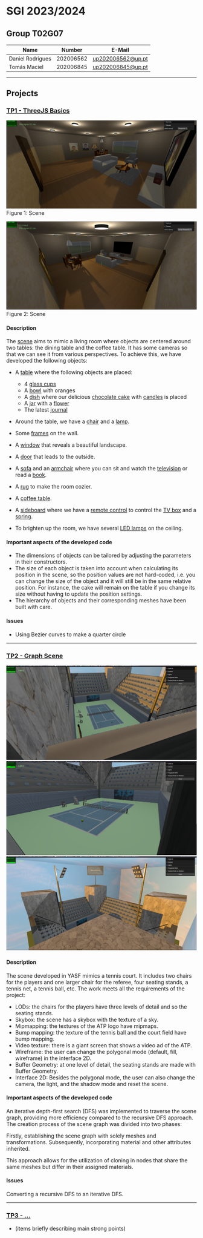 # SGI 2023/2024

## Group T02G07
| Name             | Number    | E-Mail             |
| ---------------- | --------- | ------------------ |
| Daniel Rodrigues         | 202006562 | up202006562@up.pt |
| Tomás Maciel         | 202006845 | up202006845@up.pt |

----

## Projects

### [TP1 - ThreeJS Basics](tp1)

![Example Image](docs/images/scene_photo_1.png)
Figure 1: Scene

![Example Image](docs/images/scene_photo_2.png)
Figure 2: Scene

#### Description

The [scene](tp1/MyContents.js) aims to mimic a living room where objects are centered around two tables: the dining table and the coffee table. It has some cameras so that we can see it from various perspectives. To achieve this, we have developed the following objects:

- A [table](tp1/objects/MyTable.js) where the following objects are placed:
  - 4 [glass cups](tp1/objects/MyCup.js)
  - A [bowl](tp1/objects/MyBowl.js) with oranges
  - A [dish](tp1/objects/MyDish.js) where our delicious [chocolate cake](tp1/objects/MyCake.js) with [candles](tp1/objects/MyCandle.js) is placed
  - A [jar](tp1/objects/MyJar.js) with a [flower](tp1/objects/MyFlower.js)
  - The latest [journal](tp1/objects/MyJournal.js)

- Around the table, we have a [chair](tp1/objects/MyChair.js) and a [lamp](tp1/objects/MyLamp.js).
- Some [frames](tp1/objects/MyFrame.js) on the wall.
- A [window](tp1/objects/MyWindow.js) that reveals a beautiful landscape.
- A [door](tp1/objects/MyDoor.js) that leads to the outside.
- A [sofa](tp1/objects/MySofa.js) and an [armchair](tp1/objects/MySofa.js) where you can sit and watch the [television](tp1/objects/MyTelevision.js) or read a [book](tp1/objects/MyBook.js).
- A [rug](tp1/objects/MyRug.js) to make the room cozier.
- A [coffee table](tp1/objects/MyCoffeeTable.js).
- A [sideboard](tp1/objects/MySideboard.js) where we have a [remote control](tp1/objects/MyRemote.js) to control the [TV box](tp1/objects/MyCableBox.js) and a [spring](tp1/objects/MySpring.js).
- To brighten up the room, we have several [LED lamps](tp1/objects/MyLed.js) on the ceiling.


#### Important aspects of the developed code

- The dimensions of objects can be tailored by adjusting the parameters in their constructors.
- The size of each object is taken into account when calculating its position in the scene, so the position values are not hard-coded, i.e. you can change the size of the object and it will still be in the same relative position. For instance, the cake will remain on the table if you change its size without having to update the position settings.
- The hierarchy of objects and their corresponding meshes have been built with care.

#### Issues

- Using Bezier curves to make a quarter circle

-----

### [TP2 - Graph Scene](tp2)

![Alt text](docs/images/tp2_1.png)
![Alt text](docs/images/tp2_2.png)
![Alt text](docs/images/tp2_3.png)

#### Description

The scene developed in YASF mimics a tennis court. It includes two chairs for the players and one larger chair for the referee, four seating stands, a tennis net, a tennis ball, etc.
The work meets all the requirements of the project:
- LODs: the chairs for the players have three levels of detail and so the seating stands.
- Skybox: the scene has a skybox with the texture of a sky.
- Mipmapping: the textures of the ATP logo have mipmaps.
- Bump mapping: the texture of the tennis ball and the court field have bump mapping.
- Video texture: there is a giant screen that shows a video ad of the ATP.
- Wireframe: the user can change the polygonal mode (default, fill, wireframe) in the interface 2D.
- Buffer Geometry: at one level of detail, the seating stands are made with Buffer Geometry.
- Interface 2D: Besides the polygonal mode, the user can also change the camera, the light, and the shadow mode and reset the scene.

#### Important aspects of the developed code
An iterative depth-first search (DFS) was implemented to traverse the scene graph, providing more efficiency compared to the recursive DFS approach. The creation process of the scene graph was divided into two phases:

Firstly, establishing the scene graph with solely meshes and transformations.
Subsequently, incorporating material and other attributes inherited.

This approach allows for the utilization of cloning in nodes that share the same meshes but differ in their assigned materials.

#### Issues

Converting a recursive DFS to an iterative DFS.

----

### [TP3 - ...](tp3)
- (items briefly describing main strong points)

